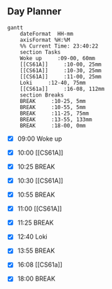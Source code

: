 ## Day Planner
```mermaid
gantt
    dateFormat  HH-mm
    axisFormat %H:%M
    %% Current Time: 23:40:22
    section Tasks
    Woke up     :09-00, 60mm
    [[CS61A]]     :10-00, 25mm
    [[CS61A]]     :10-30, 25mm
    [[CS61A]]     :11-00, 25mm
    Loki     :12-40, 75mm
    [[CS61a]]     :16-08, 112mm
    section Breaks
    BREAK     :10-25, 5mm
    BREAK     :10-55, 5mm
    BREAK     :11-25, 75mm
    BREAK     :13-55, 133mm
    BREAK     :18-00, 0mm
```

- [x] 09:00 Woke up
- [x] 10:00 [[CS61A]]
- [x] 10:25 BREAK
- [x] 10:30 [[CS61A]]
- [x] 10:55 BREAK
- [x] 11:00 [[CS61A]]
- [x] 11:25 BREAK

- [x] 12:40 Loki
- [x] 13:55 BREAK
- [x] 16:08 [[CS61a]]
- [x] 18:00 BREAK
